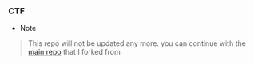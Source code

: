 ### CTF
* Note </br>
> This repo will not be updated any more.
> you can continue with the [main repo](https://github.com/professormahi/CTF) that I forked from
